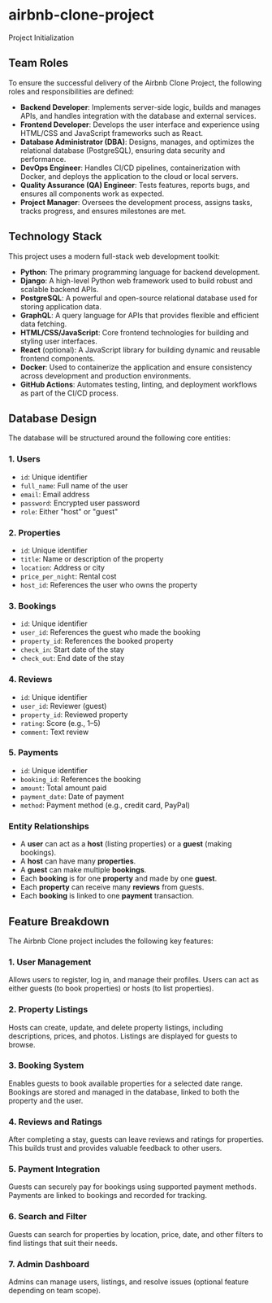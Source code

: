 # airbnb-clone-project
Project Initialization
## Team Roles

To ensure the successful delivery of the Airbnb Clone Project, the following roles and responsibilities are defined:

- **Backend Developer**: Implements server-side logic, builds and manages APIs, and handles integration with the database and external services.
- **Frontend Developer**: Develops the user interface and experience using HTML/CSS and JavaScript frameworks such as React.
- **Database Administrator (DBA)**: Designs, manages, and optimizes the relational database (PostgreSQL), ensuring data security and performance.
- **DevOps Engineer**: Handles CI/CD pipelines, containerization with Docker, and deploys the application to the cloud or local servers.
- **Quality Assurance (QA) Engineer**: Tests features, reports bugs, and ensures all components work as expected.
- **Project Manager**: Oversees the development process, assigns tasks, tracks progress, and ensures milestones are met.

## Technology Stack

This project uses a modern full-stack web development toolkit:

- **Python**: The primary programming language for backend development.
- **Django**: A high-level Python web framework used to build robust and scalable backend APIs.
- **PostgreSQL**: A powerful and open-source relational database used for storing application data.
- **GraphQL**: A query language for APIs that provides flexible and efficient data fetching.
- **HTML/CSS/JavaScript**: Core frontend technologies for building and styling user interfaces.
- **React** (optional): A JavaScript library for building dynamic and reusable frontend components.
- **Docker**: Used to containerize the application and ensure consistency across development and production environments.
- **GitHub Actions**: Automates testing, linting, and deployment workflows as part of the CI/CD process.


## Database Design

The database will be structured around the following core entities:

### 1. Users
- `id`: Unique identifier
- `full_name`: Full name of the user
- `email`: Email address
- `password`: Encrypted user password
- `role`: Either "host" or "guest"

### 2. Properties
- `id`: Unique identifier
- `title`: Name or description of the property
- `location`: Address or city
- `price_per_night`: Rental cost
- `host_id`: References the user who owns the property

### 3. Bookings
- `id`: Unique identifier
- `user_id`: References the guest who made the booking
- `property_id`: References the booked property
- `check_in`: Start date of the stay
- `check_out`: End date of the stay

### 4. Reviews
- `id`: Unique identifier
- `user_id`: Reviewer (guest)
- `property_id`: Reviewed property
- `rating`: Score (e.g., 1–5)
- `comment`: Text review

### 5. Payments
- `id`: Unique identifier
- `booking_id`: References the booking
- `amount`: Total amount paid
- `payment_date`: Date of payment
- `method`: Payment method (e.g., credit card, PayPal)

### Entity Relationships

- A **user** can act as a **host** (listing properties) or a **guest** (making bookings).
- A **host** can have many **properties**.
- A **guest** can make multiple **bookings**.
- Each **booking** is for one **property** and made by one **guest**.
- Each **property** can receive many **reviews** from guests.
- Each **booking** is linked to one **payment** transaction.

## Feature Breakdown

The Airbnb Clone project includes the following key features:

### 1. User Management
Allows users to register, log in, and manage their profiles. Users can act as either guests (to book properties) or hosts (to list properties).

### 2. Property Listings
Hosts can create, update, and delete property listings, including descriptions, prices, and photos. Listings are displayed for guests to browse.

### 3. Booking System
Enables guests to book available properties for a selected date range. Bookings are stored and managed in the database, linked to both the property and the user.

### 4. Reviews and Ratings
After completing a stay, guests can leave reviews and ratings for properties. This builds trust and provides valuable feedback to other users.

### 5. Payment Integration
Guests can securely pay for bookings using supported payment methods. Payments are linked to bookings and recorded for tracking.

### 6. Search and Filter
Guests can search for properties by location, price, date, and other filters to find listings that suit their needs.

### 7. Admin Dashboard
Admins can manage users, listings, and resolve issues (optional feature depending on team scope).


